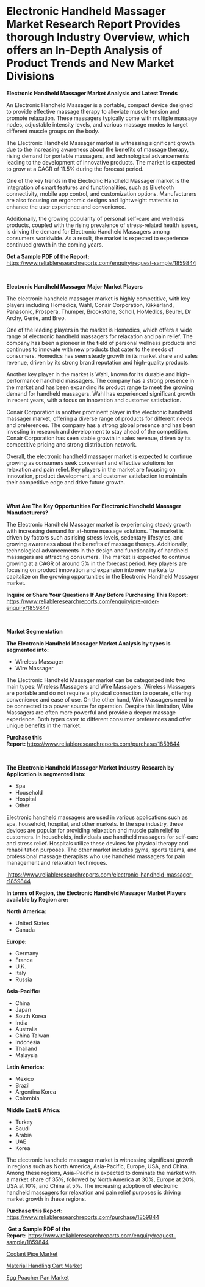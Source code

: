 <p><h1>Electronic Handheld Massager Market Research Report Provides thorough Industry Overview, which offers an In-Depth Analysis of Product Trends and New Market Divisions</h1></p><p><strong>Electronic Handheld Massager Market Analysis and Latest Trends</strong></p>
<p><p>An Electronic Handheld Massager is a portable, compact device designed to provide effective massage therapy to alleviate muscle tension and promote relaxation. These massagers typically come with multiple massage nodes, adjustable intensity levels, and various massage modes to target different muscle groups on the body.</p><p>The Electronic Handheld Massager market is witnessing significant growth due to the increasing awareness about the benefits of massage therapy, rising demand for portable massagers, and technological advancements leading to the development of innovative products. The market is expected to grow at a CAGR of 11.5% during the forecast period.</p><p>One of the key trends in the Electronic Handheld Massager market is the integration of smart features and functionalities, such as Bluetooth connectivity, mobile app control, and customization options. Manufacturers are also focusing on ergonomic designs and lightweight materials to enhance the user experience and convenience.</p><p>Additionally, the growing popularity of personal self-care and wellness products, coupled with the rising prevalence of stress-related health issues, is driving the demand for Electronic Handheld Massagers among consumers worldwide. As a result, the market is expected to experience continued growth in the coming years.</p></p>
<p><strong>Get a Sample PDF of the Report:&nbsp;</strong> <a href="https://www.reliableresearchreports.com/enquiry/request-sample/1859844">https://www.reliableresearchreports.com/enquiry/request-sample/1859844</a></p>
<p>&nbsp;</p>
<p><strong>Electronic Handheld Massager Major Market Players</strong></p>
<p><p>The electronic handheld massager market is highly competitive, with key players including Homedics, Wahl, Conair Corporation, Kikkerland, Panasonic, Prospera, Thumper, Brookstone, Scholl, HoMedics, Beurer, Dr Archy, Genie, and Breo.</p><p>One of the leading players in the market is Homedics, which offers a wide range of electronic handheld massagers for relaxation and pain relief. The company has been a pioneer in the field of personal wellness products and continues to innovate with new products that cater to the needs of consumers. Homedics has seen steady growth in its market share and sales revenue, driven by its strong brand reputation and high-quality products.</p><p>Another key player in the market is Wahl, known for its durable and high-performance handheld massagers. The company has a strong presence in the market and has been expanding its product range to meet the growing demand for handheld massagers. Wahl has experienced significant growth in recent years, with a focus on innovation and customer satisfaction.</p><p>Conair Corporation is another prominent player in the electronic handheld massager market, offering a diverse range of products for different needs and preferences. The company has a strong global presence and has been investing in research and development to stay ahead of the competition. Conair Corporation has seen stable growth in sales revenue, driven by its competitive pricing and strong distribution network.</p><p>Overall, the electronic handheld massager market is expected to continue growing as consumers seek convenient and effective solutions for relaxation and pain relief. Key players in the market are focusing on innovation, product development, and customer satisfaction to maintain their competitive edge and drive future growth.</p></p>
<p>&nbsp;</p>
<p><strong>What Are The Key Opportunities For Electronic Handheld Massager Manufacturers?</strong></p>
<p><p>The Electronic Handheld Massager market is experiencing steady growth with increasing demand for at-home massage solutions. The market is driven by factors such as rising stress levels, sedentary lifestyles, and growing awareness about the benefits of massage therapy. Additionally, technological advancements in the design and functionality of handheld massagers are attracting consumers. The market is expected to continue growing at a CAGR of around 5% in the forecast period. Key players are focusing on product innovation and expansion into new markets to capitalize on the growing opportunities in the Electronic Handheld Massager market.</p></p>
<p><strong>Inquire or Share Your Questions If Any Before Purchasing This Report:</strong> <a href="https://www.reliableresearchreports.com/enquiry/pre-order-enquiry/1859844">https://www.reliableresearchreports.com/enquiry/pre-order-enquiry/1859844</a></p>
<p>&nbsp;</p>
<p><strong>Market Segmentation</strong></p>
<p><strong>The Electronic Handheld Massager Market Analysis by types is segmented into:</strong></p>
<p><ul><li>Wireless Massager</li><li>Wire Massager</li></ul></p>
<p><p>The Electronic Handheld Massager market can be categorized into two main types: Wireless Massagers and Wire Massagers. Wireless Massagers are portable and do not require a physical connection to operate, offering convenience and ease of use. On the other hand, Wire Massagers need to be connected to a power source for operation. Despite this limitation, Wire Massagers are often more powerful and provide a deeper massage experience. Both types cater to different consumer preferences and offer unique benefits in the market.</p></p>
<p><strong>Purchase this Report:&nbsp;</strong><a href="https://www.reliableresearchreports.com/purchase/1859844">https://www.reliableresearchreports.com/purchase/1859844</a></p>
<p>&nbsp;</p>
<p><strong>The Electronic Handheld Massager Market Industry Research by Application is segmented into:</strong></p>
<p><ul><li>Spa</li><li>Household</li><li>Hospital</li><li>Other</li></ul></p>
<p><p>Electronic handheld massagers are used in various applications such as spa, household, hospital, and other markets. In the spa industry, these devices are popular for providing relaxation and muscle pain relief to customers. In households, individuals use handheld massagers for self-care and stress relief. Hospitals utilize these devices for physical therapy and rehabilitation purposes. The other market includes gyms, sports teams, and professional massage therapists who use handheld massagers for pain management and relaxation techniques.</p></p>
<p><a href="https://www.reliableresearchreports.com/electronic-handheld-massager-r1859844">&nbsp;https://www.reliableresearchreports.com/electronic-handheld-massager-r1859844</a></p>
<p><strong>In terms of Region, the Electronic Handheld Massager Market Players available by Region are:</strong></p>
<p>
    <p> <strong> North America: </strong>
        <ul>
            <li>United States</li>
            <li>Canada</li>
        </ul>
        </p> 
    <p> <strong> Europe: </strong>
        <ul>
            <li>Germany</li>
            <li>France</li>
            <li>U.K.</li>
            <li>Italy</li>
            <li>Russia</li>
        </ul>
        </p> 
    <p> <strong> Asia-Pacific: </strong>
        <ul>
            <li>China</li>
            <li>Japan</li>
            <li>South Korea</li>
            <li>India</li>
            <li>Australia</li>
            <li>China Taiwan</li>
            <li>Indonesia</li>
            <li>Thailand</li>
            <li>Malaysia</li>
        </ul>
        </p> 
    <p> <strong> Latin America: </strong>
        <ul>
            <li>Mexico</li>
            <li>Brazil</li>
            <li>Argentina Korea</li>
            <li>Colombia</li>
        </ul>
        </p> 
    <p> <strong> Middle East & Africa: </strong>
        <ul>
            <li>Turkey</li>
            <li>Saudi</li>
            <li>Arabia</li>
            <li>UAE</li>
            <li>Korea</li>
        </ul>
    </p>
    </p>
<p><p>The electronic handheld massager market is witnessing significant growth in regions such as North America, Asia-Pacific, Europe, USA, and China. Among these regions, Asia-Pacific is expected to dominate the market with a market share of 35%, followed by North America at 30%, Europe at 20%, USA at 10%, and China at 5%. The increasing adoption of electronic handheld massagers for relaxation and pain relief purposes is driving market growth in these regions.</p></p>
<p><strong>Purchase this Report: </strong><a href="https://www.reliableresearchreports.com/purchase/1859844">https://www.reliableresearchreports.com/purchase/1859844</a></p>
<p>&nbsp;<strong>Get a Sample PDF of the Report:&nbsp;&nbsp;</strong><a href="https://www.reliableresearchreports.com/enquiry/request-sample/1859844">https://www.reliableresearchreports.com/enquiry/request-sample/1859844</a></p>
<p><strong></strong></p>
<p><p><a href="https://www.linkedin.com/pulse/coolant-pipe-market-comprehensive-assessment-type-application-geography-2afsf?trackingId=Vn6hjn3HHhNSv9SOhU2T9Q%3D%3D">Coolant Pipe Market</a></p><p><a href="https://www.linkedin.com/pulse/material-handling-cart-market-analysis-its-cagr-segmentation-lrntf?trackingId=Xfi6RNeot%2FbnCTxABRNwsw%3D%3D">Material Handling Cart Market</a></p><p><a href="https://www.linkedin.com/pulse/egg-poacher-pan-market-size-trends-complete-industry-overview-hzitf?trackingId=x6P7%2BF43NhqielOtMGrlEQ%3D%3D">Egg Poacher Pan Market</a></p></p>